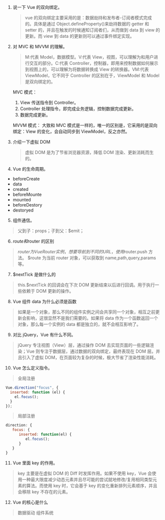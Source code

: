 1. 说一下 Vue 的双向绑定。
   > vue 的双向绑定主要采用的是：数据劫持和发布者-订阅者模式完成的。具体是通过 Object.defineProperty()来劫持数据的 getter 和 setter 的，并且在触发的时候通知订阅者们，从而做到 data 到 view 的更新。而 view 到 data 的更新则可以通过事件绑定实现。
2. 对 MVC 和 MVVM 的理解。

   > M:代表 Model，数据模型。V:代表 View，视图，可以理解为和用户进行交互的部分。C:代表 Controller，控制器，即用来控制数据如何展示到视图上的，可以理解为将数据转换成 View 的转换器。VM:代表 ViewModel，它不同于 Controller 的区别在于，ViewModel 和 Model 是双向绑定的。

   MVC 模式：

   1. View 传送指令到 Controller。
   2. Controller 处理指令，即完成业务逻辑，控制数据完成更新。
   3. 数据完成更新。

   MVVM 模式：
   大致和 MVC 模式是一样的，唯一的区别是，它采用的是双向绑定：View 的变化，会自动同步到 ViewModel，反之亦然。

3. 介绍一下虚拟 DOM

   > 虚拟 DOM 是为了节省浏览器资源，降低 DOM 渲染、更新消耗而生的。

4. Vue 的生命周期。

- beforeCreate
- data
- created
- beforeMounte
- mounted
- beforeDestory
- destoryed

5. 组件通信。

> 父到子：props；子到父：$emit；

6. $route和$router 的区别

> $router为VueRouter实例，想要导航到不同的URL，使用$router.push 方法。
> $route 为当前 router 对象，可以获取到 name,path,query,params 等。

7. $nextTick 是做什么的

> this.$nextTick 的回调会在下次 DOM 更新结束以后进行回调。用于执行一些依赖于 DOM 更新的操作。

8. Vue 组件 data 为什么必须是函数

> 如果是一个对象，那么不同的组件实例之间会共享同一个对象，相互之前更新会影响，这很显然不是我们需要的。如果将 data 作为一个函数返回一个对象，那么每一个实例的 data 都是独立的，就不会相互影响了。

9. 对比 jQuery，Vue 有什么不同。

> jQuery 专注视图（View）层，通过操作 DOM 去实现页面的一些逻辑渲染；Vue 则专注于数据层，通过数据的双向绑定，最终表现在 DOM 层。并且引入了虚拟 DOM，在页面较为复杂的时候，极大节省了渲染性能消耗。

10. Vue 怎么定义指令。

> 全局注册

```javascript
Vue.direction("focus", {
  inserted: function (el) {
    el.focus();
  }
});
```

> 局部注册

```javascript
direction: {
   focus: {
      inserted: function(el) {
         el.focus();
      }
   }
}
```

11. Vue 里面 key 的作用。

> key 主要是在虚拟 DOM 的 Diff 时发挥作用。如果不使用 key，Vue 会使用一种最大限度减少动态元素并且尽可能的尝试就地修改/复用相同类型元素的算法。而使用 key 时，它会基于 key 的变化重新排列元素顺序，并且会移除 key 不存在的元素。

12. Vue 的核心是什么

> 数据驱动 组件系统
